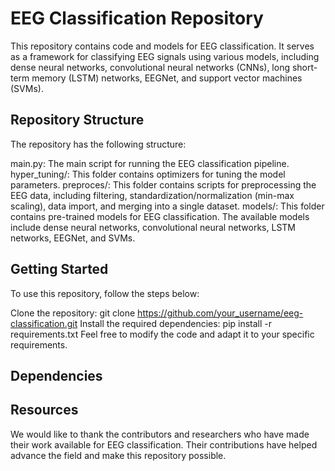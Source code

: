 # EEG Classification Repository
This repository contains code and models for EEG classification. It serves as a framework for classifying EEG signals using various models, including dense neural networks, convolutional neural networks (CNNs), long short-term memory (LSTM) networks, EEGNet, and support vector machines (SVMs).

## Repository Structure
The repository has the following structure:

main.py: The main script for running the EEG classification pipeline.
hyper_tuning/: This folder contains optimizers for tuning the model parameters.
preproces/: This folder contains scripts for preprocessing the EEG data, including filtering, standardization/normalization (min-max scaling), data import, and merging into a single dataset.
models/: This folder contains pre-trained models for EEG classification. The available models include dense neural networks, convolutional neural networks, LSTM networks, EEGNet, and SVMs.

## Getting Started
To use this repository, follow the steps below:

Clone the repository: git clone https://github.com/your_username/eeg-classification.git
Install the required dependencies: pip install -r requirements.txt
Feel free to modify the code and adapt it to your specific requirements.

## Dependencies

## Resources
We would like to thank the contributors and researchers who have made their work available for EEG classification. Their contributions have helped advance the field and make this repository possible.




